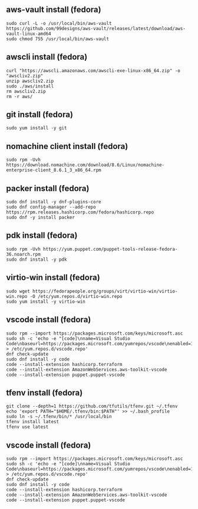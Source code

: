 ## aws-vault install (fedora)
```no-highlight
sudo curl -L -o /usr/local/bin/aws-vault https://github.com/99designs/aws-vault/releases/latest/download/aws-vault-linux-amd64
sudo chmod 755 /usr/local/bin/aws-vault
```

## awscli install (fedora)
```no-highlight
curl "https://awscli.amazonaws.com/awscli-exe-linux-x86_64.zip" -o "awscliv2.zip"
unzip awscliv2.zip
sudo ./aws/install
rm awscliv2.zip
rm -r aws/
```

## git install (fedora)
```no-highlight
sudo yum install -y git
```

## nomachine client install (fedora)
```no-highlight
sudo rpm -Uvh https://download.nomachine.com/download/8.6/Linux/nomachine-enterprise-client_8.6.1_3_x86_64.rpm
```

## packer install (fedora)
```no-highlight
sudo dnf install -y dnf-plugins-core
sudo dnf config-manager --add-repo https://rpm.releases.hashicorp.com/fedora/hashicorp.repo
sudo dnf -y install packer
```

## pdk install (fedora)
```no-highlight
sudo rpm -Uvh https://yum.puppet.com/puppet-tools-release-fedora-36.noarch.rpm
sudo dnf install -y pdk
```

## virtio-win install (fedora)
```no-highlight
sudo wget https://fedorapeople.org/groups/virt/virtio-win/virtio-win.repo -O /etc/yum.repos.d/virtio-win.repo
sudo yum install -y virtio-win
```

## vscode install (fedora)
```no-highlight
sudo rpm --import https://packages.microsoft.com/keys/microsoft.asc
sudo sh -c 'echo -e "[code]\nname=Visual Studio Code\nbaseurl=https://packages.microsoft.com/yumrepos/vscode\nenabled=1\ngpgcheck=1\ngpgkey=https://packages.microsoft.com/keys/microsoft.asc" > /etc/yum.repos.d/vscode.repo'
dnf check-update
sudo dnf install -y code
code --install-extension hashicorp.terraform
code --install-extension AmazonWebServices.aws-toolkit-vscode
code --install-extension puppet.puppet-vscode
```

## tfenv install (fedora)
```no-highlight
git clone --depth=1 https://github.com/tfutils/tfenv.git ~/.tfenv
echo 'export PATH="$HOME/.tfenv/bin:$PATH"' >> ~/.bash_profile
sudo ln -s ~/.tfenv/bin/* /usr/local/bin
tfenv install latest
tfenv use latest
```

## vscode install (fedora)
```no-highlight
sudo rpm --import https://packages.microsoft.com/keys/microsoft.asc
sudo sh -c 'echo -e "[code]\nname=Visual Studio Code\nbaseurl=https://packages.microsoft.com/yumrepos/vscode\nenabled=1\ngpgcheck=1\ngpgkey=https://packages.microsoft.com/keys/microsoft.asc" > /etc/yum.repos.d/vscode.repo'
dnf check-update
sudo dnf install -y code
code --install-extension hashicorp.terraform
code --install-extension AmazonWebServices.aws-toolkit-vscode
code --install-extension puppet.puppet-vscode
```
